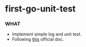 # first-go-unit-test

### WHAT
- Implement simple log and unit test.
- Following [this](https://go.dev/doc/code) official doc.
